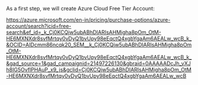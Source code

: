 As a first step, we will create Azure Cloud Free Tier Account:

https://azure.microsoft.com/en-in/pricing/purchase-options/azure-account/search?icid=free-search&ef_id=_k_Cj0KCQjw5ubABhDIARIsAHMigha8pOm_OtM-HE6MXNXdr8svfMrtqy0vDyQ1bvUpy98eEqctQ4xgbYgaAm6AEALw_wcB_k_&OCID=AIDcmm86ncqk20_SEM__k_Cj0KCQjw5ubABhDIARIsAHMigha8pOm_OtM-HE6MXNXdr8svfMrtqy0vDyQ1bvUpy98eEqctQ4xgbYgaAm6AEALw_wcB_k_&gad_source=1&gad_campaignid=21497226130&gbraid=0AAAAADcJh_vXJh8IG5OvflPHAuP_x9_js&gclid=Cj0KCQjw5ubABhDIARIsAHMigha8pOm_OtM-HE6MXNXdr8svfMrtqy0vDyQ1bvUpy98eEqctQ4xgbYgaAm6AEALw_wcB
